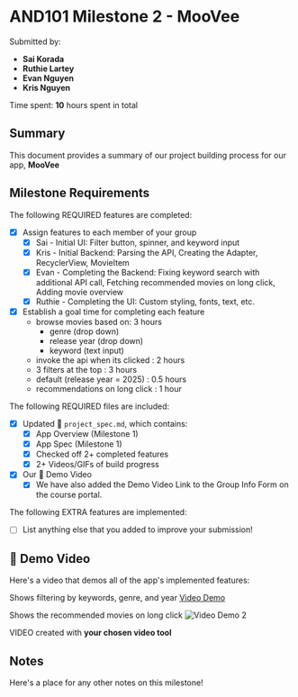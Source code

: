 # AND101 Milestone 2 - **MooVee**

Submitted by:
- **Sai Korada**
- **Ruthie Lartey**
- **Evan Nguyen**
- **Kris Nguyen**

Time spent: **10** hours spent in total

## Summary

This document provides a summary of our project building process for our app, **MooVee**

## Milestone Requirements

<!-- Please be sure to change the [ ] to [x] for any features you completed.  If a feature is not checked [x], you might miss the points for that item! -->

The following REQUIRED features are completed:

- [x] Assign features to each member of your group
  - [x] Sai - Initial UI: Filter button, spinner, and keyword input
  - [x] Kris - Initial Backend: Parsing the API, Creating the Adapter, RecyclerView, MovieItem
  - [x] Evan - Completing the Backend: Fixing keyword search with additional API call, Fetching recommended movies on long click, Adding movie overview
  - [x] Ruthie - Completing the UI: Custom styling, fonts, text, etc.
- [x] Establish a goal time for completing each feature
  - browse movies based on: 3 hours
    - genre (drop down)
    - release year (drop down)
    - keyword (text input)
  - invoke the api when its clicked : 2 hours
  - 3 filters at the top : 3 hours
  - default (release year = 2025) : 0.5 hours
  - recommendations on long click : 1 hour

The following REQUIRED files are included:

- [x] Updated 📄 `project_spec.md`, which contains:
  - [X] App Overview (Milestone 1)
  - [X] App Spec (Milestone 1)
  - [x] Checked off 2+ completed features
  - [x] 2+ Videos/GIFs of build progress

- [x] Our 🎥 Demo Video
  - [x] We have also added the Demo Video Link to the Group Info Form on the course portal.

The following EXTRA features are implemented:

- [ ] List anything else that you added to improve your submission!

## 🎥 Demo Video

Here's a video that demos all of the app's implemented features:

Shows filtering by keywords, genre, and year
<a href="https://imgur.com/a/atUi9S1" target="_blank">Video Demo</a>

Shows the recommended movies on long click
<img src="Process3.gif" alt="Video Demo 2">


VIDEO created with **your chosen video tool**

## Notes

Here's a place for any other notes on this milestone!
